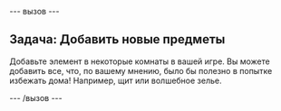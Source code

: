 \--- вызов \---

## Задача: Добавить новые предметы

Добавьте элемент в некоторые комнаты в вашей игре. Вы можете добавить все, что, по вашему мнению, было бы полезно в попытке избежать дома! Например, щит или волшебное зелье.

\--- /вызов \---